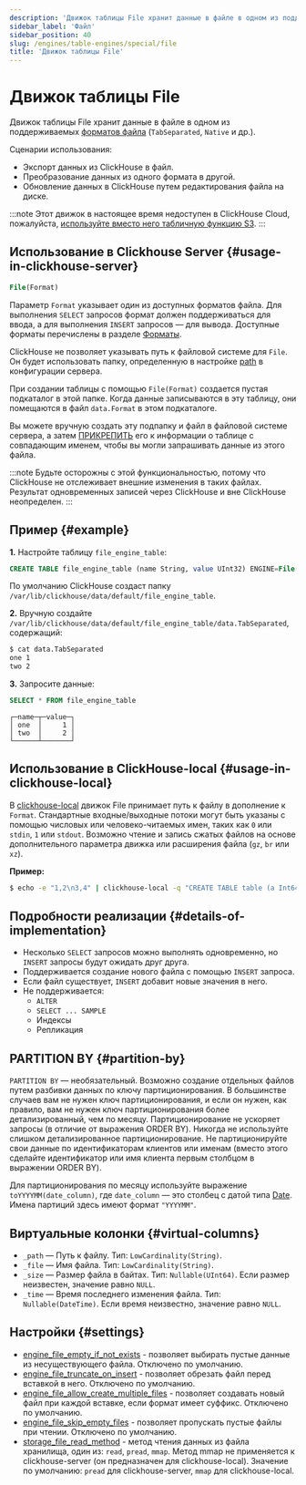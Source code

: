 ```yaml
---
description: 'Движок таблицы File хранит данные в файле в одном из поддерживаемых форматов файла (`TabSeparated`, `Native` и др.).'
sidebar_label: 'Файл'
sidebar_position: 40
slug: /engines/table-engines/special/file
title: 'Движок таблицы File'
---
```



# Движок таблицы File

Движок таблицы File хранит данные в файле в одном из поддерживаемых [форматов файла](/interfaces/formats#formats-overview) (`TabSeparated`, `Native` и др.).

Сценарии использования:

- Экспорт данных из ClickHouse в файл.
- Преобразование данных из одного формата в другой.
- Обновление данных в ClickHouse путем редактирования файла на диске.

:::note
Этот движок в настоящее время недоступен в ClickHouse Cloud, пожалуйста, [используйте вместо него табличную функцию S3](/sql-reference/table-functions/s3.md).
:::

## Использование в Clickhouse Server {#usage-in-clickhouse-server}

```sql
File(Format)
```

Параметр `Format` указывает один из доступных форматов файла. Для выполнения `SELECT` запросов формат должен поддерживаться для ввода, а для выполнения `INSERT` запросов — для вывода. Доступные форматы перечислены в разделе [Форматы](/interfaces/formats#formats-overview).

ClickHouse не позволяет указывать путь к файловой системе для `File`. Он будет использовать папку, определенную в настройке [path](../../../operations/server-configuration-parameters/settings.md) в конфигурации сервера.

При создании таблицы с помощью `File(Format)` создается пустая подкаталог в этой папке. Когда данные записываются в эту таблицу, они помещаются в файл `data.Format` в этом подкаталоге.

Вы можете вручную создать эту подпапку и файл в файловой системе сервера, а затем [ПРИКРЕПИТЬ](../../../sql-reference/statements/attach.md) его к информации о таблице с совпадающим именем, чтобы вы могли запрашивать данные из этого файла.

:::note
Будьте осторожны с этой функциональностью, потому что ClickHouse не отслеживает внешние изменения в таких файлах. Результат одновременных записей через ClickHouse и вне ClickHouse неопределен.
:::

## Пример {#example}

**1.** Настройте таблицу `file_engine_table`:

```sql
CREATE TABLE file_engine_table (name String, value UInt32) ENGINE=File(TabSeparated)
```

По умолчанию ClickHouse создаст папку `/var/lib/clickhouse/data/default/file_engine_table`.

**2.** Вручную создайте `/var/lib/clickhouse/data/default/file_engine_table/data.TabSeparated`, содержащий:

```bash
$ cat data.TabSeparated
one 1
two 2
```

**3.** Запросите данные:

```sql
SELECT * FROM file_engine_table
```

```text
┌─name─┬─value─┐
│ one  │     1 │
│ two  │     2 │
└──────┴───────┘
```

## Использование в ClickHouse-local {#usage-in-clickhouse-local}

В [clickhouse-local](../../../operations/utilities/clickhouse-local.md) движок File принимает путь к файлу в дополнение к `Format`. Стандартные входные/выходные потоки могут быть указаны с помощью числовых или человеко-читаемых имен, таких как `0` или `stdin`, `1` или `stdout`. Возможно чтение и запись сжатых файлов на основе дополнительного параметра движка или расширения файла (`gz`, `br` или `xz`).

**Пример:**

```bash
$ echo -e "1,2\n3,4" | clickhouse-local -q "CREATE TABLE table (a Int64, b Int64) ENGINE = File(CSV, stdin); SELECT a, b FROM table; DROP TABLE table"
```

## Подробности реализации {#details-of-implementation}

- Несколько `SELECT` запросов можно выполнять одновременно, но `INSERT` запросы будут ожидать друг друга.
- Поддерживается создание нового файла с помощью `INSERT` запроса.
- Если файл существует, `INSERT` добавит новые значения в него.
- Не поддерживается:
    - `ALTER`
    - `SELECT ... SAMPLE`
    - Индексы
    - Репликация

## PARTITION BY {#partition-by}

`PARTITION BY` — необязательный. Возможно создание отдельных файлов путем разбивки данных по ключу партиционирования. В большинстве случаев вам не нужен ключ партиционирования, и если он нужен, как правило, вам не нужен ключ партиционирования более детализированный, чем по месяцу. Партиционирование не ускоряет запросы (в отличие от выражения ORDER BY). Никогда не используйте слишком детализированное партиционирование. Не партиционируйте свои данные по идентификаторам клиентов или именам (вместо этого сделайте идентификатор или имя клиента первым столбцом в выражении ORDER BY).

Для партиционирования по месяцу используйте выражение `toYYYYMM(date_column)`, где `date_column` — это столбец с датой типа [Date](/sql-reference/data-types/date.md). Имена партиций здесь имеют формат `"YYYYMM"`.

## Виртуальные колонки {#virtual-columns}

- `_path` — Путь к файлу. Тип: `LowCardinality(String)`.
- `_file` — Имя файла. Тип: `LowCardinality(String)`.
- `_size` — Размер файла в байтах. Тип: `Nullable(UInt64)`. Если размер неизвестен, значение равно `NULL`.
- `_time` — Время последнего изменения файла. Тип: `Nullable(DateTime)`. Если время неизвестно, значение равно `NULL`.

## Настройки {#settings}

- [engine_file_empty_if_not_exists](/operations/settings/settings#engine_file_empty_if_not_exists) - позволяет выбирать пустые данные из несуществующего файла. Отключено по умолчанию.
- [engine_file_truncate_on_insert](/operations/settings/settings#engine_file_truncate_on_insert) - позволяет обрезать файл перед вставкой в него. Отключено по умолчанию.
- [engine_file_allow_create_multiple_files](/operations/settings/settings.md#engine_file_allow_create_multiple_files) - позволяет создавать новый файл при каждой вставке, если формат имеет суффикс. Отключено по умолчанию.
- [engine_file_skip_empty_files](/operations/settings/settings.md#engine_file_skip_empty_files) - позволяет пропускать пустые файлы при чтении. Отключено по умолчанию.
- [storage_file_read_method](/operations/settings/settings#engine_file_empty_if_not_exists) - метод чтения данных из файла хранилища, один из: `read`, `pread`, `mmap`. Метод mmap не применяется к clickhouse-server (он предназначен для clickhouse-local). Значение по умолчанию: `pread` для clickhouse-server, `mmap` для clickhouse-local.
